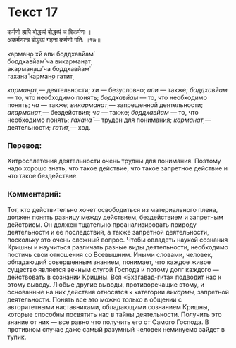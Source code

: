 # Текст 17

कर्मणो ह्यपि बोद्धव्यं बोद्धव्यं च विकर्मणः ।  
अकर्मणश्च बोद्धव्यं गहना कर्मणो गतिः ॥१७॥

карман̣о хй апи боддхавйам̇  
боддхавйам̇ ча викарман̣ат̣  
акарман̣аш́ ча боддхавйам̇  
гахана̄ карман̣о гатит̣

_карман̣ат̣_ — деятельности; _хи_ — безусловно; _апи_ — также; _боддхавйам_ — то, что необходимо понять; _боддхавйам_ — то, что необходимо понять; _ча_ — также; _викарман̣ат̣_ — запрещенной деятельности; _акарман̣ат̣_ — бездействия; _ча_ — также; _боддхавйам_ — то, что необходимо понять; _гахана̄_ — труден для понимания; _карман̣ат̣_ — деятельности; _гатит̣_ — ход.

### Перевод:

Хитросплетения деятельности очень трудны для понимания. Поэтому надо хорошо знать, что такое действие, что такое запретное действие и что такое бездействие.

### Комментарий:

Тот, кто действительно хочет освободиться из материального плена, должен понять разницу между действием, бездействием и запретным действием. Он должен тщательно проанализировать природу деятельности и ее последствий, а также запретной деятельности, поскольку это очень сложный вопрос. Чтобы овладеть наукой сознания Кришны и научиться различать разные виды деятельности, необходимо постичь свои отношения со Всевышним. Иными словами, человек, обладающий совершенным знанием, понимает, что каждое живое существо является вечным слугой Господа и потому долг каждого — действовать в сознании Кришны. Вся «Бхагавад-гита» подводит нас к этому выводу. Любые другие выводы, противоречащие этому, и основанные на них действия относятся к категории _викармы,_ запретной деятельности. Понять все это можно только в общении с авторитетными наставниками, обладающими сознанием Кришны, которые способны посвятить нас в тайны деятельности. Получить это знание от них — все равно что получить его от Самого Господа. В противном случае даже самый разумный человек неминуемо зайдет в тупик.